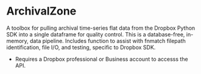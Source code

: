 # ArchivalZone
A toolbox for pulling archival time-series flat data from the Dropbox Python SDK into a single dataframe for quality control. This is a database-free, in-memory, data pipeline. Includes function to assist with fnmatch filepath identification, file I/O, and testing, specific to Dropbox SDK. 


* Requires a Dropbox professional or Business account to accesss the API.
